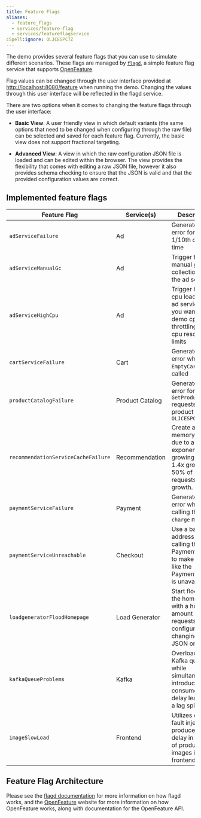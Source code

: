 ```yaml
---
title: Feature Flags
aliases:
  - feature_flags
  - services/feature-flag
  - services/featureflagservice
cSpell:ignore: OLJCESPC7Z
---
```


The demo provides several feature flags that you can use to simulate different
scenarios. These flags are managed by [`flagd`](https://flagd.dev), a simple
feature flag service that supports [OpenFeature](https://openfeature.dev).

Flag values can be changed through the user interface provided at
<http://localhost:8080/feature> when running the demo. Changing the values
through this user interface will be reflected in the flagd service.

There are two options when it comes to changing the feature flags through the
user interface:

- **Basic View**: A user friendly view in which default variants (the same
  options that need to be changed when configuring through the raw file) can be
  selected and saved for each feature flag. Currently, the basic view does not
  support fractional targeting.

- **Advanced View**: A view in which the raw configuration JSON file is loaded
  and can be edited within the browser. The view provides the flexibility that
  comes with editing a raw JSON file, however it also provides schema checking
  to ensure that the JSON is valid and that the provided configuration values
  are correct.

## Implemented feature flags

| Feature Flag                        | Service(s)      | Description                                                                                               |
| ----------------------------------- | --------------- | --------------------------------------------------------------------------------------------------------- |
| `adServiceFailure`                  | Ad              | Generate an error for `GetAds` 1/10th of the time                                                         |
| `adServiceManualGc`                 | Ad              | Trigger full manual garbage collections in the ad service                                                 |
| `adServiceHighCpu`                  | Ad              | Trigger high cpu load in the ad service. If you want to demo cpu throttling, set cpu resource limits      |
| `cartServiceFailure`                | Cart            | Generate an error whenever `EmptyCart` is called                                                          |
| `productCatalogFailure`             | Product Catalog | Generate an error for `GetProduct` requests with product ID: `OLJCESPC7Z`                                 |
| `recommendationServiceCacheFailure` | Recommendation  | Create a memory leak due to an exponentially growing cache. 1.4x growth, 50% of requests trigger growth.  |
| `paymentServiceFailure`             | Payment         | Generate an error when calling the `charge` method.                                                       |
| `paymentServiceUnreachable`         | Checkout        | Use a bad address when calling the PaymentService to make it seem like the PaymentService is unavailable. |
| `loadgeneratorFloodHomepage`        | Load Generator  | Start flooding the homepage with a huge amount of requests, configurable by changing flagd JSON on state. |
| `kafkaQueueProblems`                | Kafka           | Overloads Kafka queue while simultaneously introducing a consumer side delay leading to a lag spike.      |
| `imageSlowLoad`                     | Frontend        | Utilizes envoy fault injection, produces a delay in loading of product images in the frontend.            |

## Feature Flag Architecture

Please see the [flagd documentation](https://flagd.dev) for more information on
how flagd works, and the [OpenFeature](https://openfeature.dev) website for more
information on how OpenFeature works, along with documentation for the
OpenFeature API.
